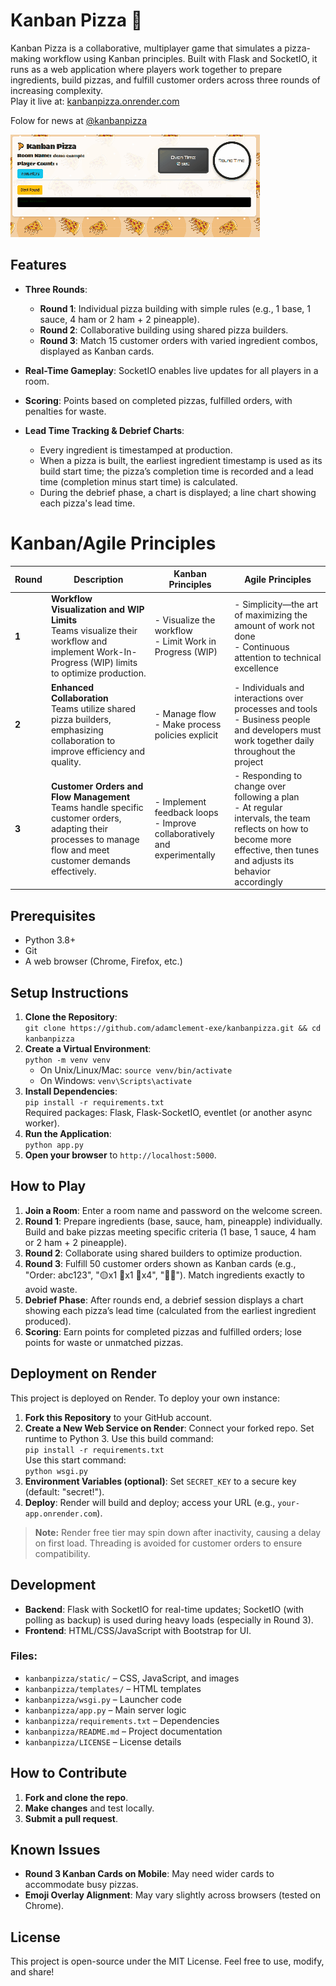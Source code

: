 
# Kanban Pizza 🍕
Kanban Pizza is a collaborative, multiplayer game that simulates a pizza-making workflow using Kanban principles. Built with Flask and SocketIO, it runs as a web application where players work together to prepare ingredients, build pizzas, and fulfill customer orders across three rounds of increasing complexity.  
Play it live at: [kanbanpizza.onrender.com](https://kanbanpizza.onrender.com)

Folow for news at [@kanbanpizza](https://mastodon.social/@kanbanpizza)

![game gif](https://github.com/adamclement-exe/kanbanpizza/blob/main/static/1.gif?raw=true)
## Features
- **Three Rounds**:  
  - **Round 1**: Individual pizza building with simple rules (e.g., 1 base, 1 sauce, 4 ham or 2 ham + 2 pineapple).  
  - **Round 2**: Collaborative building using shared pizza builders.  
  - **Round 3**: Match 15 customer orders with varied ingredient combos, displayed as Kanban cards.
    
- **Real-Time Gameplay**: SocketIO enables live updates for all players in a room.
    
- **Scoring**: Points based on completed pizzas, fulfilled orders, with penalties for waste.
  
- **Lead Time Tracking & Debrief Charts**:  
  - Every ingredient is timestamped at production.
  - When a pizza is built, the earliest ingredient timestamp is used as its build start time; the pizza’s completion time is recorded and a lead time (completion minus start time) is calculated.
  - During the debrief phase, a chart is displayed; a line chart showing each pizza's lead time.

# Kanban/Agile Principles

| Round | Description | Kanban Principles | Agile Principles |
|-------|-------------|-------------------|------------------|
| **1** | **Workflow Visualization and WIP Limits**<br>Teams visualize their workflow and implement Work-In-Progress (WIP) limits to optimize production. | - Visualize the workflow<br>- Limit Work in Progress (WIP) | - Simplicity—the art of maximizing the amount of work not done<br>- Continuous attention to technical excellence |
| **2** | **Enhanced Collaboration**<br>Teams utilize shared pizza builders, emphasizing collaboration to improve efficiency and quality. | - Manage flow<br>- Make process policies explicit | - Individuals and interactions over processes and tools<br>- Business people and developers must work together daily throughout the project |
| **3** | **Customer Orders and Flow Management**<br>Teams handle specific customer orders, adapting their processes to manage flow and meet customer demands effectively. | - Implement feedback loops<br>- Improve collaboratively and experimentally | - Responding to change over following a plan<br>- At regular intervals, the team reflects on how to become more effective, then tunes and adjusts its behavior accordingly |

## Prerequisites
- Python 3.8+  
- Git  
- A web browser (Chrome, Firefox, etc.)

## Setup Instructions
1. **Clone the Repository**:  
   `git clone https://github.com/adamclement-exe/kanbanpizza.git && cd kanbanpizza`
2. **Create a Virtual Environment**:  
   `python -m venv venv`  
   - On Unix/Linux/Mac: `source venv/bin/activate`  
   - On Windows: `venv\Scripts\activate`
3. **Install Dependencies**:  
   `pip install -r requirements.txt`  
   Required packages: Flask, Flask-SocketIO, eventlet (or another async worker).
4. **Run the Application**:  
   `python app.py`
5. **Open your browser** to `http://localhost:5000`.

## How to Play
1. **Join a Room**: Enter a room name and password on the welcome screen.
2. **Round 1**: Prepare ingredients (base, sauce, ham, pineapple) individually. Build and bake pizzas meeting specific criteria (1 base, 1 sauce, 4 ham or 2 ham + 2 pineapple).
3. **Round 2**: Collaborate using shared builders to optimize production.
4. **Round 3**: Fulfill 50 customer orders shown as Kanban cards (e.g., "Order: abc123", "🟡x1 🔴x1 🥓x4", "🍕🥓"). Match ingredients exactly to avoid waste.
5. **Debrief Phase**: After rounds end, a debrief session displays a chart showing each pizza’s lead time (calculated from the earliest ingredient produced).
6. **Scoring**: Earn points for completed pizzas and fulfilled orders; lose points for waste or unmatched pizzas.

## Deployment on Render
This project is deployed on Render. To deploy your own instance:
1. **Fork this Repository** to your GitHub account.
2. **Create a New Web Service on Render**: Connect your forked repo. Set runtime to Python 3. Use this build command:  
   `pip install -r requirements.txt`  
   Use this start command:  
   `python wsgi.py`
3. **Environment Variables (optional)**: Set `SECRET_KEY` to a secure key (default: "secret!").
4. **Deploy**: Render will build and deploy; access your URL (e.g., `your-app.onrender.com`).

> **Note:** Render free tier may spin down after inactivity, causing a delay on first load. Threading is avoided for customer orders to ensure compatibility.

## Development
- **Backend**: Flask with SocketIO for real-time updates; SocketIO (with polling as backup) is used during heavy loads (especially in Round 3).
- **Frontend**: HTML/CSS/JavaScript with Bootstrap for UI.
  
### Files:
- `kanbanpizza/static/` – CSS, JavaScript, and images  
- `kanbanpizza/templates/` – HTML templates  
- `kanbanpizza/wsgi.py` – Launcher code  
- `kanbanpizza/app.py` – Main server logic  
- `kanbanpizza/requirements.txt` – Dependencies  
- `kanbanpizza/README.md` – Project documentation  
- `kanbanpizza/LICENSE` – License details

## How to Contribute
1. **Fork and clone the repo**.
2. **Make changes** and test locally.
3. **Submit a pull request**.

## Known Issues
- **Round 3 Kanban Cards on Mobile**: May need wider cards to accommodate busy pizzas.
- **Emoji Overlay Alignment**: May vary slightly across browsers (tested on Chrome).

## License
This project is open-source under the MIT License. Feel free to use, modify, and share!
